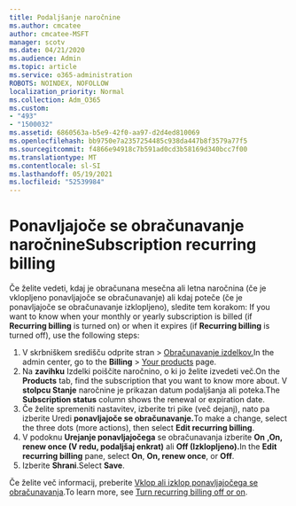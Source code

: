 ```yaml
---
title: Podaljšanje naročnine
ms.author: cmcatee
author: cmcatee-MSFT
manager: scotv
ms.date: 04/21/2020
ms.audience: Admin
ms.topic: article
ms.service: o365-administration
ROBOTS: NOINDEX, NOFOLLOW
localization_priority: Normal
ms.collection: Adm_O365
ms.custom:
- "493"
- "1500032"
ms.assetid: 6860563a-b5e9-42f0-aa97-d2d4ed810069
ms.openlocfilehash: bb9750e7a2357254485c938da447b8f3579a77f5
ms.sourcegitcommit: f4866e94918c7b591ad0cd3b58169d340bcc7f00
ms.translationtype: MT
ms.contentlocale: sl-SI
ms.lasthandoff: 05/19/2021
ms.locfileid: "52539984"
---
```

# <a name="subscription-recurring-billing"></a><span data-ttu-id="e3888-102">Ponavljajoče se obračunavanje naročnine</span><span class="sxs-lookup"><span data-stu-id="e3888-102">Subscription recurring billing</span></span>

<span data-ttu-id="e3888-103">Če želite vedeti, kdaj je obračunana mesečna  ali letna naročnina (če je vklopljeno ponavljajoče se obračunavanje) ali kdaj poteče (če je ponavljajoče se obračunavanje izklopljeno), sledite tem korakom: </span><span class="sxs-lookup"><span data-stu-id="e3888-103">If you want to know when your monthly or yearly subscription is billed (if **Recurring billing** is turned on) or when it expires (if **Recurring billing** is turned off), use the following steps:</span></span>
  
1. <span data-ttu-id="e3888-104">V skrbniškem središču  odprite stran \> [Obračunavanje izdelkov.](https://go.microsoft.com/fwlink/p/?linkid=842054)</span><span class="sxs-lookup"><span data-stu-id="e3888-104">In the admin center, go to the **Billing** \> [Your products](https://go.microsoft.com/fwlink/p/?linkid=842054) page.</span></span>
2. <span data-ttu-id="e3888-105">Na **zavihku** Izdelki poiščite naročnino, o ki jo želite izvedeti več.</span><span class="sxs-lookup"><span data-stu-id="e3888-105">On the **Products** tab, find the subscription that you want to know more about.</span></span> <span data-ttu-id="e3888-106">V **stolpcu Stanje** naročnine je prikazan datum podaljšanja ali poteka.</span><span class="sxs-lookup"><span data-stu-id="e3888-106">The **Subscription status** column shows the renewal or expiration date.</span></span>
3. <span data-ttu-id="e3888-107">Če želite spremeniti nastavitev, izberite tri pike (več dejanj), nato pa izberite Uredi **ponavljajoče se obračunavanje.**</span><span class="sxs-lookup"><span data-stu-id="e3888-107">To make a change, select the three dots (more actions), then select **Edit recurring billing**.</span></span>
4. <span data-ttu-id="e3888-108">V podoknu **Urejanje ponavljajočega** se obračunavanja izberite **On** **,On, renew once (V redu, podaljšaj enkrat)** ali **Off (Izklopljeno).**</span><span class="sxs-lookup"><span data-stu-id="e3888-108">In the **Edit recurring billing** pane, select **On**, **On, renew once**, or **Off**.</span></span>
5. <span data-ttu-id="e3888-109">Izberite **Shrani**.</span><span class="sxs-lookup"><span data-stu-id="e3888-109">Select **Save**.</span></span>

<span data-ttu-id="e3888-110">Če želite več informacij, preberite [Vklop ali izklop ponavljajočega se obračunavanja](/microsoft-365/commerce/subscriptions/renew-your-subscription).</span><span class="sxs-lookup"><span data-stu-id="e3888-110">To learn more, see [Turn recurring billing off or on](/microsoft-365/commerce/subscriptions/renew-your-subscription).</span></span>